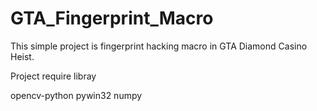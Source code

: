 # GTA_Fingerprint_Macro
This simple project is fingerprint hacking macro in GTA Diamond Casino Heist.



Project require libray

opencv-python
pywin32
numpy
